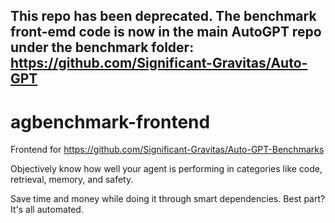 ## This repo has been deprecated. The benchmark front-emd code is now in the main AutoGPT repo under the benchmark folder: https://github.com/Significant-Gravitas/Auto-GPT

# agbenchmark-frontend

Frontend for https://github.com/Significant-Gravitas/Auto-GPT-Benchmarks

Objectively know how well your agent is performing in categories like code, retrieval, memory, and safety.

Save time and money while doing it through smart dependencies. Best part? It's all automated.

